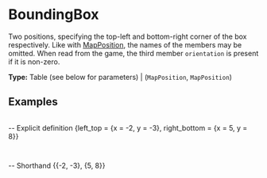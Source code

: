 # BoundingBox

Two positions, specifying the top-left and bottom-right corner of the box respectively. Like with [MapPosition](runtime:MapPosition), the names of the members may be omitted. When read from the game, the third member `orientation` is present if it is non-zero.

**Type:** Table (see below for parameters) | (`MapPosition`, `MapPosition`)

## Examples

```
```
-- Explicit definition
{left_top = {x = -2, y = -3}, right_bottom = {x = 5, y = 8}}
```
```

```
```
-- Shorthand
{{-2, -3}, {5, 8}}
```
```

